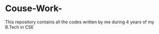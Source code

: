 # Couse-Work-
This repository contains all the codes written by me during 4 years of my B.Tech in CSE
